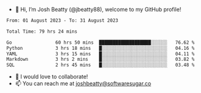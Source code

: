 - 👋 Hi, I’m Josh Beatty (@jbeatty88), welcome to my GitHub profile!

<!--START_SECTION:waka-->

```txt
From: 01 August 2023 - To: 31 August 2023

Total Time: 79 hrs 24 mins

Go                60 hrs 50 mins  ███████████████████░░░░░░   76.62 %
Python            3 hrs 18 mins   █░░░░░░░░░░░░░░░░░░░░░░░░   04.16 %
YAML              3 hrs 15 mins   █░░░░░░░░░░░░░░░░░░░░░░░░   04.11 %
Markdown          3 hrs 2 mins    █░░░░░░░░░░░░░░░░░░░░░░░░   03.82 %
SQL               2 hrs 45 mins   █░░░░░░░░░░░░░░░░░░░░░░░░   03.48 %
```

<!--END_SECTION:waka-->

- 💞️ I would love to collaborate!
- 📫 You can reach me at joshbeatty@softwaresugar.co

<!---
jbeatty88/jbeatty88 is a ✨ special ✨ repository because its `README.md` (this file) appears on your GitHub profile.
You can click the Preview link to take a look at your changes.
--->
